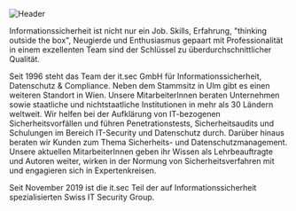 ![Header](https://github.com/it-sec-de/.github/assets/7831843/26e4d6f8-3ddc-40c3-bcbc-5c8c2e5dbf3a)

Informationssicherheit ist nicht nur ein Job.
Skills, Erfahrung, "thinking outside the box", Neugierde und Enthusiasmus gepaart mit Professionalität in einem exzellenten Team sind der Schlüssel zu überdurchschnittlicher Qualität.

Seit 1996 steht das Team der it.sec GmbH für Informationssicherheit, Datenschutz & Compliance.
Neben dem Stammsitz in Ulm gibt es einen weiteren Standort in Wien.
Unsere MitarbeiterInnen beraten Unternehmen sowie staatliche und nichtstaatliche Institutionen in mehr als 30 Ländern weltweit.
Wir helfen bei der Aufklärung von IT-bezogenen Sicherheitsvorfällen und führen Penetrationstests,
Sicherheitsaudits und Schulungen im Bereich IT-Security und Datenschutz durch.
Darüber hinaus beraten wir Kunden zum Thema Sicherheits- und Datenschutzmanagement.
Unsere aktuellen MitarbeiterInnen geben ihr Wissen als Lehrbeauftragte und Autoren weiter,
wirken in der Normung von Sicherheitsverfahren mit und engagieren sich in Expertenkreisen.

Seit November 2019 ist die it.sec Teil der auf Informationssicherheit spezialisierten Swiss IT Security Group.

